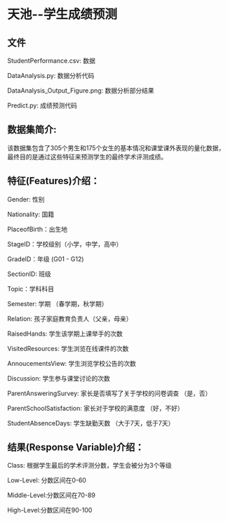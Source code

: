 # 天池--学生成绩预测


## 文件
StudentPerformance.csv: 数据

DataAnalysis.py: 数据分析代码

DataAnalysis_Output_Figure.png: 数据分析部分结果

Predict.py: 成绩预测代码


## 数据集简介: 
该数据集包含了305个男生和175个女生的基本情况和课堂课外表现的量化数据，最终目的是通过这些特征来预测学生的最终学术评测成绩。

## 特征(Features)介绍：
Gender: 性别

Nationality: 国籍

PlaceofBirth：出生地

StageID：学校级别（小学，中学，高中）

GradeID：年级 (G01 - G12)

SectionID: 班级

Topic：学科科目

Semester: 学期 （春学期，秋学期）

Relation: 孩子家庭教育负责人（父亲，母亲）

RaisedHands: 学生该学期上课举手的次数

VisitedResources: 学生浏览在线课件的次数

AnnoucementsView: 学生浏览学校公告的次数

Discussion: 学生参与课堂讨论的次数

ParentAnsweringSurvey: 家长是否填写了关于学校的问卷调查 （是，否）

ParentSchoolSatisfaction: 家长对于学校的满意度 （好，不好）

StudentAbsenceDays: 学生缺勤天数 （大于7天，低于7天）


## 结果(Response Variable)介绍：
Class: 根据学生最后的学术评测分数，学生会被分为3个等级 

Low-Level: 分数区间在0-60 

Middle-Level:分数区间在70-89 

High-Level:分数区间在90-100
